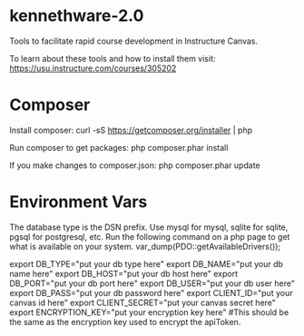 kennethware-2.0
===============

Tools to facilitate rapid course development in Instructure Canvas.

To learn about these tools and how to install them visit: https://usu.instructure.com/courses/305202

Composer
========
Install composer:
curl -sS https://getcomposer.org/installer | php

Run composer to get packages:
php composer.phar install

If you make changes to composer.json:
php composer.phar update

Environment Vars
================
The database type is the DSN prefix. Use mysql for mysql, sqlite for sqlite, pgsql for postgresql, etc.
Run the following command on a php page to get what is available on your system.
var_dump(PDO::getAvailableDrivers());

export DB_TYPE="put your db type here"
export DB_NAME="put your db name here"
export DB_HOST="put your db host here"
export DB_PORT="put your db port here"
export DB_USER="put your db user here"
export DB_PASS="put your db password here"
export CLIENT_ID="put your canvas id here"
export CLIENT_SECRET="put your canvas secret here"
export ENCRYPTION_KEY="put your encryption key here" #This should be the same as the encryption key used to encrypt the apiToken.
